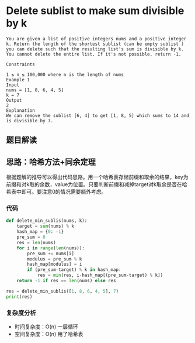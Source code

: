 # Delete sublist to make sum divisible by k

~~~typora
You are given a list of positive integers nums and a positive integer k. Return the length of the shortest sublist (can be empty sublist ) you can delete such that the resulting list's sum is divisible by k. You cannot delete the entire list. If it's not possible, return -1.

Constraints

1 ≤ n ≤ 100,000 where n is the length of nums
Example 1
Input
nums = [1, 8, 6, 4, 5]
k = 7
Output
2
Explanation
We can remove the sublist [6, 4] to get [1, 8, 5] which sums to 14 and is divisible by 7.
~~~

## 题目解读



## 思路：哈希方法+同余定理

根据题解的推导可以得出代码思路。用一个哈希表存储前缀和取余的结果，key为前缀和对k取的余数，value为位置。只要判断前缀和减掉target对k取余是否在哈希表中即可。要注意0的情况需要额外考虑。

### 代码

~~~python
def delete_min_sublis(nums, k):
    target = sum(nums) % k
    hash_map = {0: -1}
    pre_sum = 0
    res = len(nums)
    for i in range(len(nums)):
        pre_sum += nums[i]
        modulus = pre_sum % k
        hash_map[modulus] = i
        if (pre_sum-target) % k in hash_map:
            res = min(res, i-hash_map[(pre_sum-target) % k])
    return -1 if res == len(nums) else res

res = delete_min_sublis([1, 8, 6, 4, 5], 7)
print(res)
~~~

### 复杂度分析

- 时间复杂度：O(n) 一层循环
- 空间复杂度：O(n) 用了哈希表


